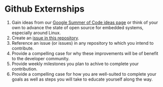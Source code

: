 # Github Externships

1. Gain ideas from our [Google Summer of Code ideas page](https://bbb.io/gsocideas) or think of your own to advance the state of open source for embedded systems, especially around Linux.
2. Create an [issue in this repository](https://github.com/beagleboard/Latest-images/issues).
3. Reference an issue (or issues) in any repository to which you intend to contribute.
4. Provide a compelling case for why these improvements will be of benefit to the developer community.
5. Provide weekly milestones you plan to achive to complete your contribution.
6. Provide a compelling case for how you are well-suited to complete your goals as well as steps you will take to educate yourself along the way.
